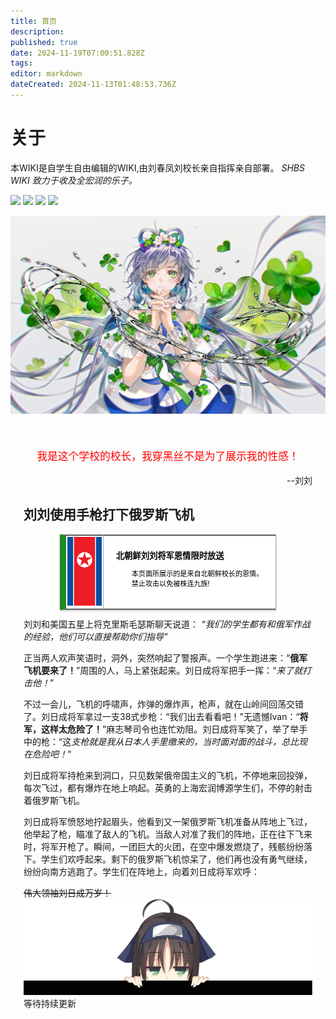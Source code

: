 ```yaml
---
title: 首页
description: 
published: true
date: 2024-11-19T07:00:51.828Z
tags: 
editor: markdown
dateCreated: 2024-11-13T01:48:53.736Z
---
```


# 关于
本WIKI是自学生自由编辑的WIKI,由刘春凤刘校长亲自指挥亲自部署。
*SHBS WIKI 致力于收及全宏润的乐子。*

![](https://img.shields.io/github/commit-activity/t/Michaelwucoc/shbs-wiki?style=for-the-badge) ![](https://img.shields.io/github/last-commit/Michaelwucoc/shbs-wiki?style=for-the-badge) ![](https://img.shields.io/badge/SHBS-WIKI-red?style=for-the-badge) ![](https://img.shields.io/badge/Server%20By%20-%20IVAN-blue?style=for-the-badge)
<br>


![洛天依1.jpg](/洛天依1.jpg)
<div style="padding:1.5em;">

<p>

<center>

<big>

<span style="color:red">我是这个学校的校长，我穿黑丝不是为了展示我的性感！</span>

</big></big></big></big></big>

</center>

<div style="text-align:right">

--刘刘

</div>

<div>


刘刘使用手枪打下俄罗斯飞机
---
<style>
  /* 默认浅色模式样式 */
  .custom-table {
    font-size: 95%;
    width: 75%;
    margin: 0 auto -2px auto;
    box-shadow: 0 1px 2px 0 rgba(0,0,0,.14), 0 1px 5px 0 rgba(0,0,0,.12), 0 2px 1px -2px rgba(0,0,0,.2);
    border: 1px #AAA solid;
    border-left: 10px solid #228b22;
    border-collapse: collapse;
    background-color: white;
    color: black;
  }

  /* 深色模式样式 */
  @media (prefers-color-scheme: dark) {
    .custom-table {
      background-color: black;
      color: white;
      border-left: 10px solid #1E90FF;
    }
  }
</style>

<table class="custom-table">
  <tr>
    <td style="width: 55px; padding: 2px; text-align: center; border-right:1px solid #AAA;">
      <img src="/nkflag.png" alt="nkflag.png" />
    </td>
    <td style="padding: 5px 20px;">
      <b>北朝鲜刘刘将军恩情限时放送</b>
      <div style="font-size: smaller; margin: 2px 0px 2px 25px;">
        <p>本页面所展示的是来自北朝鲜校长的恩情。禁止攻击以免被株连九族!</p>
      </div>
    </td>
  </tr>
</table>

刘刘和美国五星上将克里斯毛瑟斯聊天说道：
*“我们的学生都有和俄军作战的经验，他们可以直接帮助你们指导”*

正当两人欢声笑语时，洞外，突然响起了警报声。一个学生跑进来：“**俄军飞机要来了！**”周围的人，马上紧张起来。刘日成将军把手一挥：“*来了就打击他！*”

不过一会儿，飞机的呼啸声，炸弹的爆炸声，枪声，就在山岭间回荡交错了。刘日成将军拿过一支38式步枪：“我们出去看看吧！”无遗憾Ivan：“**将军，这样太危险了！**”麻志琴司令也连忙劝阻。刘日成将军笑了，举了举手中的枪：“这*支枪就是我从日本人手里缴来的，当时面对面的战斗，总比现在危险吧！*”

刘日成将军持枪来到洞口，只见数架俄帝国主义的飞机，不停地来回投弹，每次飞过，都有爆炸在地上响起。英勇的上海宏润博源学生们，不停的射击着俄罗斯飞机。

刘日成将军愤怒地拧起眉头，他看到又一架俄罗斯飞机准备从阵地上飞过，他举起了枪，瞄准了敌人的飞机。当敌人对准了我们的阵地，正在往下飞来时，将军开枪了。瞬间，一团巨大的火团，在空中爆发燃烧了，残骸纷纷落下。学生们欢呼起来。剩下的俄罗斯飞机惊呆了，他们再也没有勇气继续，纷纷向南方逃跑了。学生们在阵地上，向着刘日成将军欢呼：

~~伟大领袖刘日成万岁！~~
![yuzi2.png](/yuzi2.png)
  等待持续更新

